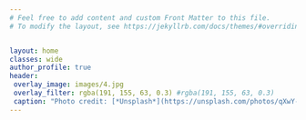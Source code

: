 ```yaml
---
# Feel free to add content and custom Front Matter to this file.
# To modify the layout, see https://jekyllrb.com/docs/themes/#overriding-theme-defaults


layout: home
classes: wide  
author_profile: true
header:
 overlay_image: images/4.jpg
 overlay_filter: rgba(191, 155, 63, 0.3) #rgba(191, 155, 63, 0.3)
 caption: "Photo credit: [*Unsplash*](https://unsplash.com/photos/qXwY-dPwIkw)"
---
```

